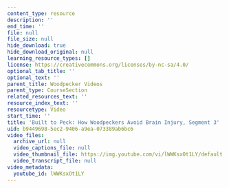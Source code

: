 ```yaml
---
content_type: resource
description: ''
end_time: ''
file: null
file_size: null
hide_download: true
hide_download_original: null
learning_resource_types: []
license: https://creativecommons.org/licenses/by-nc-sa/4.0/
optional_tab_title: ''
optional_text: ''
parent_title: Woodpecker Videos
parent_type: CourseSection
related_resources_text: ''
resource_index_text: ''
resourcetype: Video
start_time: ''
title: 'Built to Peck: How Woodpeckers Avoid Brain Injury, Segment 3'
uid: b9449698-5ec2-9406-a9ea-073389ab6bc6
video_files:
  archive_url: null
  video_captions_file: null
  video_thumbnail_file: https://img.youtube.com/vi/lWWKsxOt1LY/default.jpg
  video_transcript_file: null
video_metadata:
  youtube_id: lWWKsxOt1LY
---
```

